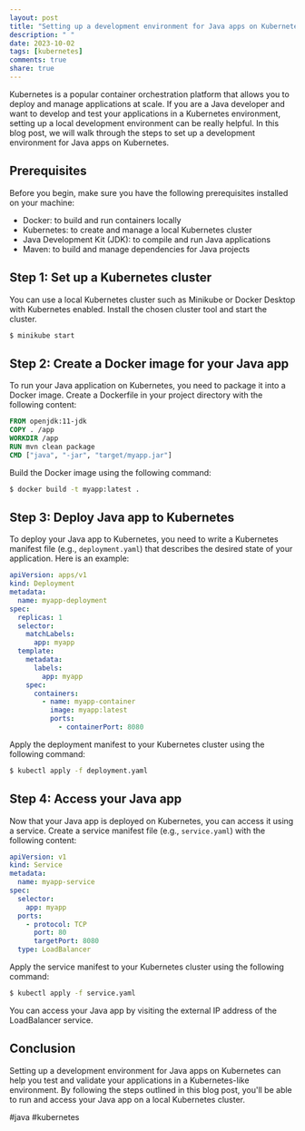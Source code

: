 ```yaml
---
layout: post
title: "Setting up a development environment for Java apps on Kubernetes"
description: " "
date: 2023-10-02
tags: [kubernetes]
comments: true
share: true
---
```


Kubernetes is a popular container orchestration platform that allows you to deploy and manage applications at scale. If you are a Java developer and want to develop and test your applications in a Kubernetes environment, setting up a local development environment can be really helpful. In this blog post, we will walk through the steps to set up a development environment for Java apps on Kubernetes.

## Prerequisites
Before you begin, make sure you have the following prerequisites installed on your machine:
- Docker: to build and run containers locally
- Kubernetes: to create and manage a local Kubernetes cluster
- Java Development Kit (JDK): to compile and run Java applications
- Maven: to build and manage dependencies for Java projects

## Step 1: Set up a Kubernetes cluster
You can use a local Kubernetes cluster such as Minikube or Docker Desktop with Kubernetes enabled. Install the chosen cluster tool and start the cluster.

```bash
$ minikube start
```

## Step 2: Create a Docker image for your Java app
To run your Java application on Kubernetes, you need to package it into a Docker image. Create a Dockerfile in your project directory with the following content:

```Dockerfile
FROM openjdk:11-jdk
COPY . /app
WORKDIR /app
RUN mvn clean package
CMD ["java", "-jar", "target/myapp.jar"]
```

Build the Docker image using the following command:

```bash
$ docker build -t myapp:latest .
```

## Step 3: Deploy Java app to Kubernetes
To deploy your Java app to Kubernetes, you need to write a Kubernetes manifest file (e.g., `deployment.yaml`) that describes the desired state of your application. Here is an example:

```yaml
apiVersion: apps/v1
kind: Deployment
metadata:
  name: myapp-deployment
spec:
  replicas: 1
  selector:
    matchLabels:
      app: myapp
  template:
    metadata:
      labels:
        app: myapp
    spec:
      containers:
        - name: myapp-container
          image: myapp:latest
          ports:
            - containerPort: 8080
```

Apply the deployment manifest to your Kubernetes cluster using the following command:

```bash
$ kubectl apply -f deployment.yaml
```

## Step 4: Access your Java app
Now that your Java app is deployed on Kubernetes, you can access it using a service. Create a service manifest file (e.g., `service.yaml`) with the following content:

```yaml
apiVersion: v1
kind: Service
metadata:
  name: myapp-service
spec:
  selector:
    app: myapp
  ports:
    - protocol: TCP
      port: 80
      targetPort: 8080
  type: LoadBalancer
```

Apply the service manifest to your Kubernetes cluster using the following command:

```bash
$ kubectl apply -f service.yaml
```

You can access your Java app by visiting the external IP address of the LoadBalancer service.

## Conclusion
Setting up a development environment for Java apps on Kubernetes can help you test and validate your applications in a Kubernetes-like environment. By following the steps outlined in this blog post, you'll be able to run and access your Java app on a local Kubernetes cluster.

#java #kubernetes